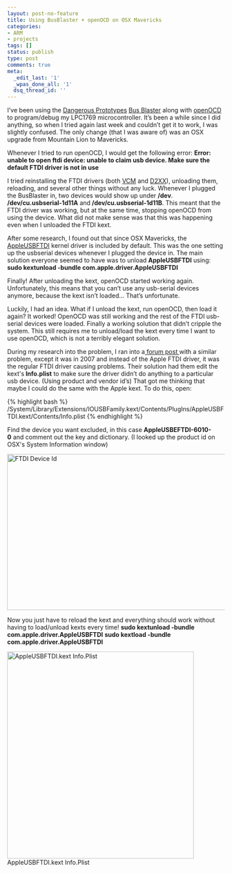 ```yaml
---
layout: post-no-feature
title: Using BusBlaster + openOCD on OSX Mavericks
categories:
- ARM
- projects
tags: []
status: publish
type: post
comments: true
meta:
  _edit_last: '1'
  _wpas_done_all: '1'
  dsq_thread_id: ''
---
```

I’ve been using the <a href="http://dangerousprototypes.com/">Dangerous Prototypes</a> <a href="http://dangerousprototypes.com/docs/Bus_Blaster">Bus Blaster</a> along with <a href="http://openocd.sourceforge.net/">openOCD</a> to program/debug my LPC1769 microcontroller. It’s been a while since I did anything, so when I tried again last week and couldn’t get it to work, I was slightly confused. The only change (that I was aware of) was an OSX upgrade from Mountain Lion to Mavericks.

Whenever I tried to run openOCD, I would get the following error:
<strong>Error: unable to open ftdi device: unable to claim usb device. Make sure the default FTDI driver is not in use</strong>

I tried reinstalling the FTDI drivers (both <a href="http://www.ftdichip.com/Drivers/VCP.htm">VCM</a> and <a href="http://www.ftdichip.com/Drivers/D2XX.htm">D2XX</a>), unloading them, reloading, and several other things without any luck. Whenever I plugged the BusBlaster in, two devices would show up under <strong>/dev</strong>. <strong>/dev/cu.usbserial-1d11A</strong> and<strong> /dev/cu.usbserial-1d11B</strong>. This meant that the FTDI driver was working, but at the same time, stopping openOCD from using the device. What did not make sense was that this was happening even when I unloaded the FTDI kext.

After some research, I found out that since OSX Mavericks, the <a href="https://developer.apple.com/library/mac/technotes/tn2315/_index.html">AppleUSBFTDI</a> kernel driver is included by default. This was the one setting up the usbserial devices whenever I plugged the device in. The main solution everyone seemed to have was to unload <strong>AppleUSBFTDI</strong> using:
<strong>sudo kextunload -bundle com.apple.driver.AppleUSBFTDI </strong>

Finally! After unloading the kext, openOCD started working again. Unfortunately, this means that you can’t use any usb-serial devices anymore, because the kext isn’t loaded… That’s unfortunate.

Luckily, I had an idea. What if I unload the kext, run openOCD, then load it again? It worked! OpenOCD was still working and the rest of the FTDI usb-serial devices were loaded. Finally a working solution that didn’t cripple the system. This still requires me to unload/load the kext every time I want to use openOCD, which is not a terribly elegant solution.

During my research into the problem, I ran into a<a href="https://forum.sparkfun.com/viewtopic.php?t=8923"> forum post </a>with a similar problem, except it was in 2007 and instead of the Apple FTDI driver, it was the regular FTDI driver causing problems. Their solution had them edit the kext's<strong> Info.plist</strong> to make sure the driver didn’t do anything to a particular usb device. (Using product and vendor id’s) That got me thinking that maybe I could do the same with the Apple kext.
To do this, open: 

{% highlight bash %}
/System/Library/Extensions/IOUSBFamily.kext/Contents/PlugIns/AppleUSBFTDI.kext/Contents/Info.plist
{% endhighlight %}

Find the device you want excluded, in this case <strong>AppleUSBEFTDI-6010-0</strong> and comment out the key and dictionary. (I looked up the product id on OSX's System Information window)

<img class="aligncenter size-large wp-image-419" alt="FTDI Device Id" src="http://alvarop.com/wp-content/uploads/2014/01/Screen-Shot-2014-01-05-at-8.05.07-AM-640x362.png" width="640" height="362" />

Now you just have to reload the kext and everything should work without having to load/unload kexts every time!
<strong>sudo kextunload -bundle com.apple.driver.AppleUSBFTDI</strong>
<strong>sudo kextload -bundle com.apple.driver.AppleUSBFTDI</strong>

<a href="http://alvarop.com/wp-content/uploads/2014/01/Screen-Shot-2014-01-05-at-8.03.31-AM.png"><img class="size-large wp-image-418" alt="AppleUSBFTDI.kext Info.Plist" src="http://alvarop.com/wp-content/uploads/2014/01/Screen-Shot-2014-01-05-at-8.03.31-AM-432x480.png" width="432" height="480" /></a> AppleUSBFTDI.kext Info.Plist
